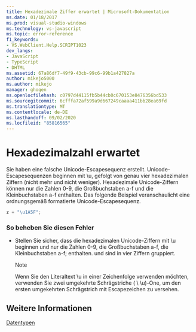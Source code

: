 ```yaml
---
title: Hexadezimale Ziffer erwartet | Microsoft-Dokumentation
ms.date: 01/18/2017
ms.prod: visual-studio-windows
ms.technology: vs-javascript
ms.topic: error-reference
f1_keywords:
- VS.WebClient.Help.SCRIPT1023
dev_langs:
- JavaScript
- TypeScript
- DHTML
ms.assetid: 67a86df7-49f9-43cb-99c6-99b1a427827a
author: mikejo5000
ms.author: mikejo
manager: ghogen
ms.openlocfilehash: c0797d44115fb5b44cb0c670153e8476356bd533
ms.sourcegitcommit: 6cfffa72af599a9d667249caaaa411bb28ea69fd
ms.translationtype: MT
ms.contentlocale: de-DE
ms.lasthandoff: 09/02/2020
ms.locfileid: "85816565"
---
```

# <a name="expected-hexadecimal-digit"></a>Hexadezimalzahl erwartet
Sie haben eine falsche Unicode-Escapesequenz erstellt. Unicode-Escapesequenzen beginnen mit \u, gefolgt von genau vier hexadezimalen Ziffern (nicht mehr und nicht weniger). Hexadezimale Unicode-Ziffern können nur die Zahlen 0-9, die Großbuchstaben a-f und die Kleinbuchstaben a-f enthalten. Das folgende Beispiel veranschaulicht eine ordnungsgemäß formatierte Unicode-Escapesequenz.  
  
```JavaScript  
z = "\u1A5F";  
```  
  
### <a name="to-correct-this-error"></a>So beheben Sie diesen Fehler  
  
- Stellen Sie sicher, dass die hexadezimalen Unicode-Ziffern mit \u beginnen und nur die Zahlen 0-9, die Großbuchstaben a-f, die Kleinbuchstaben a-f; enthalten. und sind in vier Ziffern gruppiert.  
  
    > [!NOTE]
    > Wenn Sie den Literaltext \u in einer Zeichenfolge verwenden möchten, verwenden Sie zwei umgekehrte Schrägstriche ( \\ \u)-One, um den ersten umgekehrten Schrägstrich mit Escapezeichen zu versehen.  
  
## <a name="see-also"></a>Weitere Informationen  
 [Datentypen](../../javascript/data-types-javascript.md)